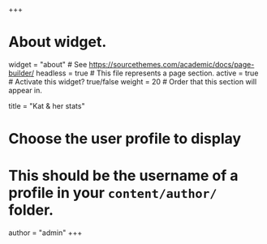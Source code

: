 +++
# About widget.
widget = "about"  # See https://sourcethemes.com/academic/docs/page-builder/
headless = true  # This file represents a page section.
active = true  # Activate this widget? true/false
weight = 20  # Order that this section will appear in.

title = "Kat & her stats"

# Choose the user profile to display
# This should be the username of a profile in your `content/author/` folder.
author = "admin"
+++
